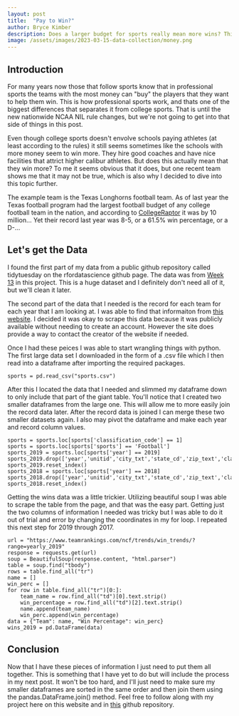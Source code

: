 ```yaml
---
layout: post
title:  "Pay to Win?"
author: Bryce Kimber
description: Does a larger budget for sports really mean more wins? This post shows how to collect the data to examine this question for college football.
image: /assets/images/2023-03-15-data-collection/money.png
---
```


## Introduction

For many years now those that follow sports know that in professional sports the teams with the most money can "buy" the players that they want to help them win. This is how professional sports work, and thats one of the biggest differences that separates it from college sports. That is until the new nationwide NCAA NIL rule changes, but we're not going to get into that side of things in this post.

Even though college sports doesn't envolve schools paying athletes (at least according to the rules) it still seems sometimes like the schools with more money seem to win more. They hire good coaches and have nice facilities that attrict higher calibur athletes. But does this actually mean that they win more? To me it seems obvious that it does, but one recent team shows me that it may not be true, which is also why I decided to dive into this topic further.

The example team is the Texas Longhorns football team. As of last year the Texas football program had the largest football budget of any college football team in the nation, and according to [CollegeRaptor](https://www.collegeraptor.com/college-rankings/details/TopRevenue/) it was by 10 million... Yet their record last year was 8-5, or a 61.5% win percentage, or a D-...

## Let's get the Data

I found the first part of my data from a public github repository called tidytuesday on the rfordatascience github page. The data was from [Week 13](https://github.com/rfordatascience/tidytuesday/tree/master/data/2022/2022-03-29) in this project. This is a huge dataset and I definitely don't need all of it, but we'll clean it later.

The second part of the data that I needed is the record for each team for each year that I am looking at. I was able to find that informaiton from [this website](https://www.teamrankings.com/ncf/trends/win_trends/). I decided it was okay to scrape this data because it was publicly available without needing to create an account. However the site does provide a way to contact the creator of the website if needed.

Once I had these peices I was able to start wrangling things with python. The first large data set I downloaded in the form of a .csv file which I then read into a dataframe after importing the required packages.
```
sports = pd.read_csv("sports.csv")
```
After this I located the data that I needed and slimmed my dataframe down to only include that part of the giant table. You'll notice that I created two smaller dataframes from the large one. This will allow me to more easily join the record data later. After the record data is joined I can merge these two smaller datasets again. I also may pivot the dataframe and make each year and record column values.
```
sports = sports.loc[sports['classification_code'] == 1]
sports = sports.loc[sports['sports'] == 'Football']
sports_2019 = sports.loc[sports['year'] == 2019]
sports_2019.drop(['year','unitid','city_txt','state_cd','zip_text','classification_other','ef_female_count','ef_total_count','sector_cd','sector_name','sportscode','partic_women','partic_coed_men','partic_coed_women','sum_partic_men','sum_partic_women','rev_women','total_rev_menwomen','exp_women'],axis=1)
sports_2019.reset_index()
sports_2018 = sports.loc[sports['year'] == 2018]
sports_2018.drop(['year','unitid','city_txt','state_cd','zip_text','classification_other','ef_female_count','ef_total_count','sector_cd','sector_name','sportscode','partic_women','partic_coed_men','partic_coed_women','sum_partic_men','sum_partic_women','rev_women','total_rev_menwomen','exp_women'],axis=1)
sports_2018.reset_index()
```

Getting the wins data was a little trickier. Utilizing beautiful soup I was able to scrape the table from the page, and that was the easy part. Getting just the two columns of information I needed was tricky but I was able to do it out of trial and error by changing the coordinates in my for loop. I repeated this next step for 2019 through 2017.
```
url = "https://www.teamrankings.com/ncf/trends/win_trends/?range=yearly_2019"
response = requests.get(url)
soup = BeautifulSoup(response.content, "html.parser")
table = soup.find("tbody")
rows = table.find_all("tr")
name = []
win_perc = []
for row in table.find_all("tr")[0:]:
    team_name = row.find_all("td")[0].text.strip()
    win_percentage = row.find_all("td")[2].text.strip()
    name.append(team_name)
    win_perc.append(win_percentage)
data = {"Team": name, "Win Percentage": win_perc}
wins_2019 = pd.DataFrame(data)
```
## Conclusion

Now that I have these pieces of information I just need to put them all together. This is something that I have yet to do but will include the process in my next post. It won't be too hard, and I'll just need to make sure my smaller dataframes are sorted in the same order and then join them using the pandas.DataFrame.join() method. Feel free to follow along with my project here on this website and in [this](https://github.com/bkimber99/pay2win) github repository.